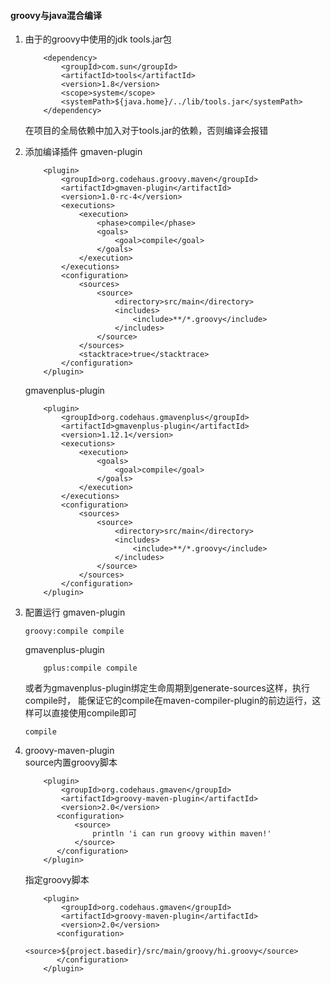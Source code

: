 #### groovy与java混合编译
1. 由于的groovy中使用的jdk tools.jar包
    ```
        <dependency>
            <groupId>com.sun</groupId>
            <artifactId>tools</artifactId>
            <version>1.8</version>
            <scope>system</scope>
            <systemPath>${java.home}/../lib/tools.jar</systemPath>
        </dependency>
    ```
    在项目的全局依赖中加入对于tools.jar的依赖，否则编译会报错

2. 添加编译插件
    gmaven-plugin
    ```
        <plugin>
            <groupId>org.codehaus.groovy.maven</groupId>
            <artifactId>gmaven-plugin</artifactId>
            <version>1.0-rc-4</version>
            <executions>
                <execution>
                    <phase>compile</phase>
                    <goals>
                        <goal>compile</goal>
                    </goals>
                </execution>
            </executions>
            <configuration>
                <sources>
                    <source>
                        <directory>src/main</directory>
                        <includes>
                            <include>**/*.groovy</include>
                        </includes>
                    </source>
                </sources>
                <stacktrace>true</stacktrace>
            </configuration>
        </plugin>
    ```
    gmavenplus-plugin
    ```
        <plugin>
            <groupId>org.codehaus.gmavenplus</groupId>
            <artifactId>gmavenplus-plugin</artifactId>
            <version>1.12.1</version>
            <executions>
                <execution>
                    <goals>
                        <goal>compile</goal>
                    </goals>
                </execution>
            </executions>
            <configuration>
                <sources>
                    <source>
                        <directory>src/main</directory>
                        <includes>
                            <include>**/*.groovy</include>
                        </includes>
                    </source>
                </sources>
            </configuration>
        </plugin>
    ```

3. 配置运行
    gmaven-plugin
    ```
    groovy:compile compile
    ```
    gmavenplus-plugin
    ```
        gplus:compile compile
    ```
    或者为gmavenplus-plugin绑定生命周期到generate-sources这样，执行compile时，
    能保证它的compile在maven-compiler-plugin的前边运行，这样可以直接使用compile即可
    ```
    compile
    ```
    
4. groovy-maven-plugin   
    source内置groovy脚本
    ```
        <plugin>
            <groupId>org.codehaus.gmaven</groupId>
            <artifactId>groovy-maven-plugin</artifactId>
            <version>2.0</version>
           <configuration>
               <source>
                   println 'i can run groovy within maven!'
               </source>
           </configuration>
        </plugin>
    ```
    指定groovy脚本
    ```
        <plugin>
            <groupId>org.codehaus.gmaven</groupId>
            <artifactId>groovy-maven-plugin</artifactId>
            <version>2.0</version>
           <configuration>
               <source>${project.basedir}/src/main/groovy/hi.groovy</source>
           </configuration>
        </plugin>
    ```

